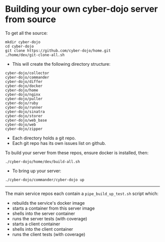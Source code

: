 
# Building your own cyber-dojo server from source

To get all the source:

```
mkdir cyber-dojo
cd cyber-dojo
git clone https://github.com/cyber-dojo/home.git
./home/dev/git-clone-all.sh
```

- This will create the following directory structure:

```
cyber-dojo/collector
cyber-dojo/commander
cyber-dojo/differ
cyber-dojo/docker
cyber-dojo/home
cyber-dojo/nginx
cyber-dojo/puller
cyber-dojo/ruby
cyber-dojo/runner
cyber-dojo/sinatra
cyber-dojo/storer
cyber-dojo/web_base
cyber-dojo/web
cyber-dojo/zipper
```

- Each directory holds a git repo.
- Each git repo has its own issues list on github.

To build your server from these repos, ensure docker is installed, then:

```
./cyber-dojo/home/dev/build-all.sh
```

- To bring up your server:
```
./cyber-dojo/commander/cyber-dojo up
```

- - - -

The main service repos each contain a `pipe_build_up_test.sh` script which:
- rebuilds the service's docker image
- starts a container from this server image
- shells into the server container
- runs the server tests (with coverage)
- starts a client container
- shells into the client container
- runs the client tests (with coverage)

